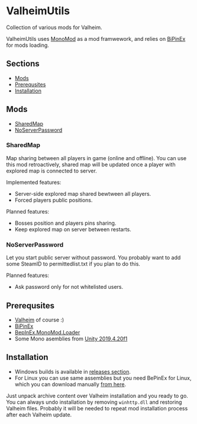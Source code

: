 # ValheimUtils

Collection of various mods for Valheim.

ValheimUtils uses [MonoMod](https://github.com/MonoMod/MonoMod) as a mod framwework, and relies on [BiPinEx](https://github.com/BepInEx/BepInEx) for mods loading.

## Sections

* [Mods](#mods)
* [Prerequsites](#prerequsites)
* [Installation](#installation)

## Mods

* [SharedMap](#sharedmap)
* [NoServerPassword](#noserverpassword)

### SharedMap

Map sharing between all players in game (online and offline). You can use this mod retroactively, shared map will be updated once a player with explored map is connected to server.

Implemented features:
* Server-side explored map shared bewtween all players.
* Forced players public positions.

Planned features:
* Bosses position and players pins sharing.
* Keep explored map on server between restarts.

### NoServerPassword

Let you start public server without password. You probably want to add some SteamID to permittedlist.txt if you plan to do this.

Planned features:
* Ask password only for not whitelisted users.

## Prerequsites

* [Valheim](https://www.valheimgame.com/) of course :)
* [BiPinEx](https://github.com/BepInEx/BepInEx)
* [BepInEx.MonoMod.Loader](https://github.com/BepInEx/BepInEx.MonoMod.Loader)
* Some Mono asemblies from [Unity 2019.4.20f1](https://unity3d.com/unity/qa/lts-releases?version=2019.4)

## Installation

* Windows builds is available in [releases section](https://github.com/glcoder/ValheimUtils/releases).
* For Linux you can use same assemblies but you need BePinEx for Linux, which you can download manually [from here](https://github.com/BepInEx/BepInEx/releases).

Just unpack archive content over Valheim installation and you ready to go. You can always undo installation by removing `winhttp.dll` and restoring Valheim files. Probably it will be needed to repeat mod installation process after each Valheim update.
